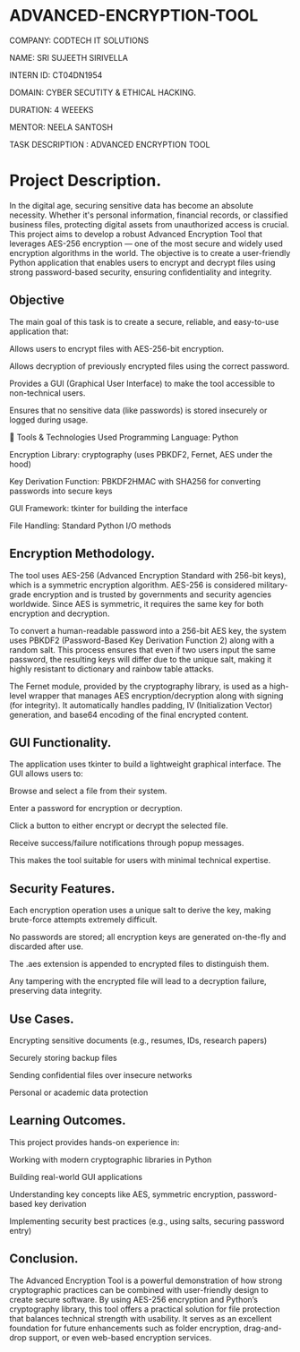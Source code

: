 # ADVANCED-ENCRYPTION-TOOL

COMPANY: CODTECH IT SOLUTIONS

NAME: SRI SUJEETH SIRIVELLA

INTERN ID: CT04DN1954

DOMAIN: CYBER SECUTITY & ETHICAL HACKING.

DURATION: 4 WEEEKS

MENTOR: NEELA SANTOSH

TASK DESCRIPTION : ADVANCED ENCRYPTION TOOL

# Project Description.

In the digital age, securing sensitive data has become an absolute necessity. Whether it's personal information, financial records, or classified business files, protecting digital assets from unauthorized access is crucial. This project aims to develop a robust Advanced Encryption Tool that leverages AES-256 encryption — one of the most secure and widely used encryption algorithms in the world. The objective is to create a user-friendly Python application that enables users to encrypt and decrypt files using strong password-based security, ensuring confidentiality and integrity.

## Objective
The main goal of this task is to create a secure, reliable, and easy-to-use application that:

Allows users to encrypt files with AES-256-bit encryption.

Allows decryption of previously encrypted files using the correct password.

Provides a GUI (Graphical User Interface) to make the tool accessible to non-technical users.

Ensures that no sensitive data (like passwords) is stored insecurely or logged during usage.

🔧 Tools & Technologies Used
Programming Language: Python

Encryption Library: cryptography (uses PBKDF2, Fernet, AES under the hood)

Key Derivation Function: PBKDF2HMAC with SHA256 for converting passwords into secure keys

GUI Framework: tkinter for building the interface

File Handling: Standard Python I/O methods

## Encryption Methodology.

The tool uses AES-256 (Advanced Encryption Standard with 256-bit keys), which is a symmetric encryption algorithm. AES-256 is considered military-grade encryption and is trusted by governments and security agencies worldwide. Since AES is symmetric, it requires the same key for both encryption and decryption.

To convert a human-readable password into a 256-bit AES key, the system uses PBKDF2 (Password-Based Key Derivation Function 2) along with a random salt. This process ensures that even if two users input the same password, the resulting keys will differ due to the unique salt, making it highly resistant to dictionary and rainbow table attacks.

The Fernet module, provided by the cryptography library, is used as a high-level wrapper that manages AES encryption/decryption along with signing (for integrity). It automatically handles padding, IV (Initialization Vector) generation, and base64 encoding of the final encrypted content.

## GUI Functionality.

The application uses tkinter to build a lightweight graphical interface. The GUI allows users to:

Browse and select a file from their system.

Enter a password for encryption or decryption.

Click a button to either encrypt or decrypt the selected file.

Receive success/failure notifications through popup messages.

This makes the tool suitable for users with minimal technical expertise.

## Security Features.

Each encryption operation uses a unique salt to derive the key, making brute-force attempts extremely difficult.

No passwords are stored; all encryption keys are generated on-the-fly and discarded after use.

The .aes extension is appended to encrypted files to distinguish them.

Any tampering with the encrypted file will lead to a decryption failure, preserving data integrity.

## Use Cases.

Encrypting sensitive documents (e.g., resumes, IDs, research papers)

Securely storing backup files

Sending confidential files over insecure networks

Personal or academic data protection

## Learning Outcomes.

This project provides hands-on experience in:

Working with modern cryptographic libraries in Python

Building real-world GUI applications

Understanding key concepts like AES, symmetric encryption, password-based key derivation

Implementing security best practices (e.g., using salts, securing password entry)

## Conclusion.
The Advanced Encryption Tool is a powerful demonstration of how strong cryptographic practices can be combined with user-friendly design to create secure software. By using AES-256 encryption and Python’s cryptography library, this tool offers a practical solution for file protection that balances technical strength with usability. It serves as an excellent foundation for future enhancements such as folder encryption, drag-and-drop support, or even web-based encryption services.

